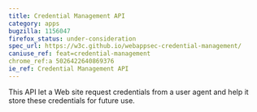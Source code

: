 ```yaml
---
title: Credential Management API
category: apps
bugzilla: 1156047
firefox_status: under-consideration
spec_url: https://w3c.github.io/webappsec-credential-management/ 
caniuse_ref: feat=credential-management
chrome_ref:a 5026422640869376
ie_ref: Credential Management API 
---
```


This API let a Web site request credentials from a user agent and help it store these credentials for future use.
